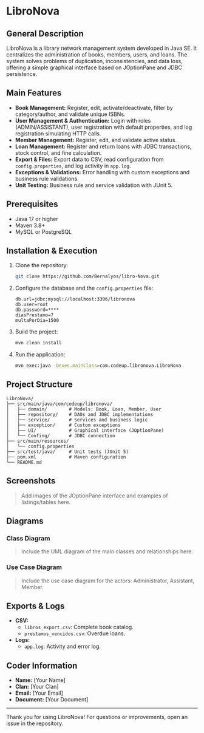 # LibroNova

## General Description
LibroNova is a library network management system developed in Java SE. It centralizes the administration of books, members, users, and loans. The system solves problems of duplication, inconsistencies, and data loss, offering a simple graphical interface based on JOptionPane and JDBC persistence.

## Main Features
- **Book Management:** Register, edit, activate/deactivate, filter by category/author, and validate unique ISBNs.
- **User Management & Authentication:** Login with roles (ADMIN/ASSISTANT), user registration with default properties, and log registration simulating HTTP calls.
- **Member Management:** Register, edit, and validate active status.
- **Loan Management:** Register and return loans with JDBC transactions, stock control, and fine calculation.
- **Export & Files:** Export data to CSV, read configuration from `config.properties`, and log activity in `app.log`.
- **Exceptions & Validations:** Error handling with custom exceptions and business rule validations.
- **Unit Testing:** Business rule and service validation with JUnit 5.

## Prerequisites
- Java 17 or higher
- Maven 3.8+
- MySQL or PostgreSQL

## Installation & Execution
1. Clone the repository:
   ```bash
   git clone https://github.com/Bernalyos/libro-Nova.git
   ```
2. Configure the database and the `config.properties` file:
   ```properties
   db.url=jdbc:mysql://localhost:3306/libronova
   db.user=root
   db.password=****
   diasPrestamo=7
   multaPorDia=1500
   ```
3. Build the project:
   ```bash
   mvn clean install
   ```
4. Run the application:
   ```bash
   mvn exec:java -Dexec.mainClass=com.codeup.libronova.LibroNova
   ```

## Project Structure
```
LibroNova/
├── src/main/java/com/codeup/libronova/
│   ├── domain/        # Models: Book, Loan, Member, User
│   ├── repository/    # DAOs and JDBC implementations
│   ├── service/       # Services and business logic
│   ├── exception/     # Custom exceptions
│   ├── UI/            # Graphical interface (JOptionPane)
│   └── Confing/       # JDBC connection
├── src/main/resources/
│   └── config.properties
├── src/test/java/     # Unit tests (JUnit 5)
├── pom.xml            # Maven configuration
└── README.md
```

## Screenshots
> Add images of the JOptionPane interface and examples of listings/tables here.

## Diagrams
### Class Diagram
> Include the UML diagram of the main classes and relationships here.

### Use Case Diagram
> Include the use case diagram for the actors: Administrator, Assistant, Member.

## Exports & Logs
- **CSV:**
  - `libros_export.csv`: Complete book catalog.
  - `prestamos_vencidos.csv`: Overdue loans.
- **Logs:**
  - `app.log`: Activity and error log.

## Coder Information
- **Name:** [Your Name]
- **Clan:** [Your Clan]
- **Email:** [Your Email]
- **Document:** [Your Document]

---
Thank you for using LibroNova! For questions or improvements, open an issue in the repository.
